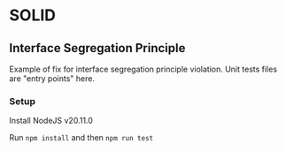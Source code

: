 # SOLID

## Interface Segregation Principle

Example of fix for interface segregation principle violation. Unit tests files are "entry points" here.

### Setup

Install NodeJS v20.11.0

Run `npm install` and then `npm run test`
